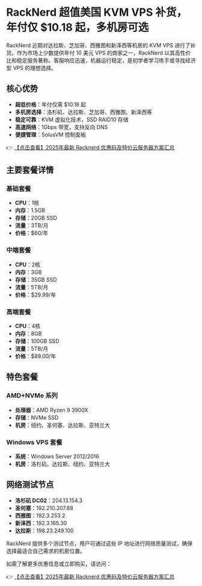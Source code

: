 # RackNerd 超值美国 KVM VPS 补货，年付仅 $10.18 起，多机房可选

RackNerd 近期对达拉斯、芝加哥、西雅图和新泽西等机房的 KVM VPS 进行了补货。作为市场上少数提供年付 10 美元 VPS 的商家之一，RackNerd 以其高性价比和稳定服务著称。客服响应迅速，机器运行稳定，是初学者学习练手或寻找经济型 VPS 的理想选择。

## 核心优势

- **超低价格**：年付仅需 $10.18 起
- **多机房选择**：洛杉矶、达拉斯、芝加哥、西雅图、新泽西等
- **稳定可靠**：KVM 虚拟化技术，SSD RAID10 存储
- **高速网络**：1Gbps 带宽，支持反向 DNS
- **便捷管理**：SolusVM 控制面板

👉 [【点击查看】2025年最新 Racknerd 优惠码及特价云服务器方案汇总](https://bit.ly/Rack_Nerd)

## 主要套餐详情

### 基础套餐
- **CPU**：1核
- **内存**：1.5GB
- **存储**：20GB SSD
- **流量**：3TB/月
- **价格**：$60/年

### 中端套餐
- **CPU**：2核
- **内存**：3GB
- **存储**：35GB SSD
- **流量**：5TB/月
- **价格**：$29.99/年

### 高端套餐
- **CPU**：4核
- **内存**：8GB
- **存储**：100GB SSD
- **流量**：5TB/月
- **价格**：$89.00/年

## 特色套餐

### AMD+NVMe 系列
- **处理器**：AMD Ryzen 9 3900X
- **存储**：NVMe SSD
- **机房**：纽约、圣何塞、达拉斯、亚特兰大

### Windows VPS 套餐
- **系统**：Windows Server 2012/2016
- **机房**：洛杉矶、达拉斯、纽约、亚特兰大

## 网络测试节点

- **洛杉矶 DC02**：204.13.154.3
- **圣何塞**：192.210.207.88
- **西雅图**：192.3.253.2
- **新泽西**：192.3.165.30
- **达拉斯**：198.23.249.100

RackNerd 提供多个测试节点，用户可通过这些 IP 地址进行网络质量测试，确保选择最适合自己需求的机房位置。

如需了解更多优惠信息或立即购买，请访问：

👉 [【点击查看】2025年最新 Racknerd 优惠码及特价云服务器方案汇总](https://bit.ly/Rack_Nerd)